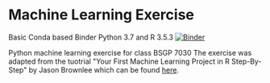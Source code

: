 # Machine Learning Exercise
Basic Conda based Binder
Python 3.7 and R 3.5.3
[![Binder](https://mybinder.org/badge_logo.svg)](https://mybinder.org/v2/gh/Motilal-Uttarkabat/conda_binder/ML-in-R)

Python machine learning exercise for class BSGP 7030
The exercise was adapted from the tuotrial "Your First Machine Learning Project in R Step-By-Step" by Jason Brownlee which can be found [here](https://machinelearningmastery.com/machine-learning-in-r-step-by-step/).
